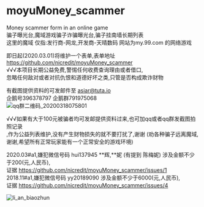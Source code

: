 # moyuMoney_scammer
Money scammer form in an online game  
骗子曝光台,魔域游戏骗子诈骗曝光台,骗子挂南墙长期列表  
这里的魔域 仅指:发行商-网龙,开发商-天晴数码 网站为my.99.com 的网络游戏 

即日起(2020.03.01)将维护一个表单,表单地址  https://github.com/nicredit/moyuMoney_scammer    
√√√本项目长期公益免费,警惕任何收费查询理由或者借口,  
忽略任何敌对或者对抗仇恨和道德好坏之类,只管是否构成欺诈财物

有截图提供资料的可发邮件至 asiar@tuta.io    
企鹅号396378797 企鹅群791975068  
![qq群二维码_20200318075801](https://user-images.githubusercontent.com/61865009/76913745-ec0ef900-68f2-11ea-8942-c27fa94a2576.png)

√√√如果有大于100元被骗者均可发邮提供资料过来,也可加qq或者qq群发截图拍照记录  
,作为公益列表维护,没有产生财物损失的就不要打扰了,谢谢 (劝各种骗子远离魔域,谢谢,希望所有正常玩家能有一个正常安全的游戏环境)  

2020.03#a1,嫌犯微信号码 hui137945  **辉,**妮 (有提到  陈梅妮) 涉及金额不少于200(元,人民币),  
证据 https://github.com/nicredit/moyuMoney_scammer/issues/1    
2018.11#a1,嫌犯微信号码 yy20189090 涉及金额不少于6000(元,人民币),  
证据 https://github.com/nicredit/moyuMoney_scammer/issues/4    
    
![li_an_biaozhun](https://user-images.githubusercontent.com/61865009/76914438-4b6e0880-68f5-11ea-8325-81b9822a0a42.png)

